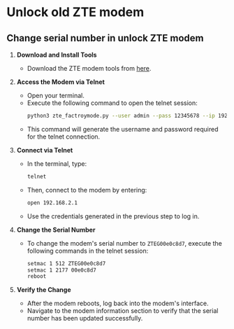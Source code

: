 # Unlock old ZTE modem

## Change serial number in unlock ZTE modem

1. **Download and Install Tools**
   - Download the ZTE modem tools from [here](https://github.com/douniwan5788/zte_modem_tools).

2. **Access the Modem via Telnet**
   - Open your terminal.
   - Execute the following command to open the telnet session:
     ```sh
     python3 zte_factroymode.py --user admin --pass 12345678 --ip 192.168.2.1 --port 80 telnet open
     ```
   - This command will generate the username and password required for the telnet connection.

3. **Connect via Telnet**
   - In the terminal, type:
     ```sh
     telnet
     ```
   - Then, connect to the modem by entering:
     ```sh
     open 192.168.2.1
     ```
   - Use the credentials generated in the previous step to log in.

4. **Change the Serial Number**
   - To change the modem's serial number to `ZTEG00e0c8d7`, execute the following commands in the telnet session:
     ```sh
     setmac 1 512 ZTEG00e0c8d7
     setmac 1 2177 00e0c8d7
     reboot
     ```

5. **Verify the Change**
   - After the modem reboots, log back into the modem's interface.
   - Navigate to the modem information section to verify that the serial number has been updated successfully.

